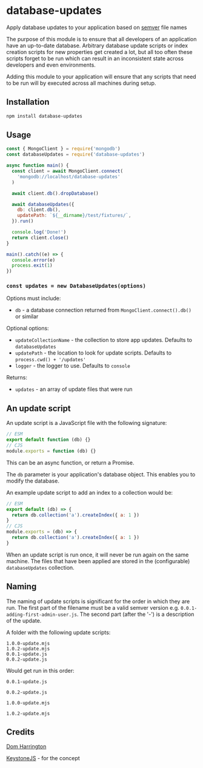 # database-updates

Apply database updates to your application based on [semver](http://semver.org/) file names

The purpose of this module is to ensure that all developers of an application have an up-to-date database. Arbitrary database update scripts or index creation scripts for new properties get created a lot, but all too often these scripts forget to be run which can result in an inconsistent state across developers and even environments.

Adding this module to your application will ensure that any scripts that need to be run will by executed across all machines during setup.

## Installation

```sh
npm install database-updates
```

## Usage

```js
const { MongoClient } = require('mongodb')
const databaseUpdates = require('database-updates')

async function main() {
  const client = await MongoClient.connect(
    'mongodb://localhost/database-updates'
  )

  await client.db().dropDatabase()

  await databaseUpdates({
    db: client.db(),
    updatePath: `${__dirname}/test/fixtures/`,
  }).run()

  console.log('Done!')
  return client.close()
}

main().catch((e) => {
  console.error(e)
  process.exit(1)
})
```

### `const updates = new DatabaseUpdates(options)`

Options must include:

- `db` - a database connection returned from `MongoClient.connect().db()` or similar

Optional options:

- `updateCollectionName` - the collection to store app updates. Defaults to `databaseUpdates`
- `updatePath` - the location to look for update scripts. Defaults to `process.cwd() + '/updates'`
- `logger` - the logger to use. Defaults to `console`

Returns:

- `updates` - an array of update files that were run

## An update script

An update script is a JavaScript file with the following signature:

```js
// ESM
export default function (db) {}
// CJS
module.exports = function (db) {}
```

This can be an async function, or return a Promise.

The `db` parameter is your application's database object. This enables you to modify the database.

An example update script to add an index to a collection would be:

```js
// ESM
export default (db) => {
  return db.collection('a').createIndex({ a: 1 })
}
// CJS
module.exports = (db) => {
  return db.collection('a').createIndex({ a: 1 })
}
```

When an update script is run once, it will never be run again on the same machine.
The files that have been applied are stored in the (configurable) `databaseUpdates` collection.

## Naming

The naming of update scripts is significant for the order in which they are run. The first part of the filename must be a valid semver version e.g. `0.0.1-adding-first-admin-user.js`. The second part (after the '-') is a description of the update.

A folder with the following update scripts:

```
1.0.0-update.mjs
1.0.2-update.mjs
0.0.1-update.js
0.0.2-update.js
```

Would get run in this order:

`0.0.1-update.js`

`0.0.2-update.js`

`1.0.0-update.mjs`

`1.0.2-update.mjs`

## Credits

[Dom Harrington](https://github.com/domharrington/)

[KeystoneJS](http://keystonejs.com/docs/getting-started/#runningyourapp-writingupdates) - for the concept

